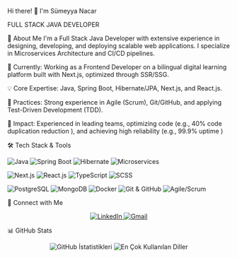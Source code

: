Hi there! 👋 I'm Sümeyya Nacar

<p align="left"> FULL STACK JAVA DEVELOPER </p>
📌 About Me
I'm a Full Stack Java Developer with extensive experience in designing, developing, and deploying scalable web applications. I specialize in Microservices Architecture and CI/CD pipelines.

🔭 Currently: Working as a Frontend Developer on a bilingual digital learning platform built with Next.js, optimized through SSR/SSG.

💡 Core Expertise: Java, Spring Boot, Hibernate/JPA, Next.js, and React.js.

🤝 Practices: Strong experience in Agile (Scrum), Git/GitHub, and applying Test-Driven Development (TDD).

🚀 Impact: Experienced in leading teams, optimizing code (e.g., 40% code duplication reduction ), and achieving high reliability (e.g., 99.9% uptime )

🛠️ Tech Stack & Tools

<p align="left"> <img src="https://img.shields.io/badge/Java-007396?style=flat&logo=java&logoColor=white" alt="Java"/> <img src="https://img.shields.io/badge/Spring_Boot-6DB33F?style=flat&logo=spring&logoColor=white" alt="Spring Boot"/> <img src="https://img.shields.io/badge/Hibernate-59666C?style=flat&logo=hibernate&logoColor=white" alt="Hibernate"/> <img src="https://img.shields.io/badge/Microservices-333333?style=flat&logo=microservices&logoColor=white" alt="Microservices"/>

<img src="https://img.shields.io/badge/Next.js-000000?style=flat&logo=next.js&logoColor=white" alt="Next.js"/> <img src="https://img.shields.io/badge/React-61DAFB?style=flat&logo=react&logoColor=black" alt="React.js"/> <img src="https://img.shields.io/badge/TypeScript-3178C6?style=flat&logo=typescript&logoColor=white" alt="TypeScript"/> <img src="https://img.shields.io/badge/SCSS-CC6699?style=flat&logo=sass&logoColor=white" alt="SCSS"/>

<img src="https://img.shields.io/badge/PostgreSQL-316192?style=flat&logo=postgresql&logoColor=white" alt="PostgreSQL"/> <img src="https://img.shields.io/badge/MongoDB-47A248?style=flat&logo=mongodb&logoColor=white" alt="MongoDB"/> <img src="https://img.shields.io/badge/Docker-2496ED?style=flat&logo=docker&logoColor=white" alt="Docker"/> <img src="https://img.shields.io/badge/Git%2FGitHub-181717?style=flat&logo=github&logoColor=white" alt="Git & GitHub"/> <img src="https://img.shields.io/badge/Agile%2FScrum-00A997?style=flat&logo=agile&logoColor=white" alt="Agile/Scrum"/> </p>

🔗 Connect with Me
<div align="center"> <a href="https://www.linkedin.com/in/sumeyyanacar" target="_blank"> <img src="https://img.shields.io/badge/LinkedIn-0077B5?style=for-the-badge&logo=linkedin&logoColor=white" alt="LinkedIn"> </a> <a href="mailto:sumeyyanacar08@gmail.com"> <img src="https://img.shields.io/badge/Email-D14836?style=for-the-badge&logo=gmail&logoColor=white" alt="Gmail"> </a> </div>

📊 GitHub Stats
<p align="center"> <img src="https://github-readme-stats.vercel.app/api?username=USERNAME&show_icons=true&theme=default&hide_border=true" alt="GitHub İstatistikleri" /> <img src="https://github-readme-stats.vercel.app/api/top-langs/?username=USERNAME&layout=compact&theme=default&hide_border=true" alt="En Çok Kullanılan Diller" /> </p>
